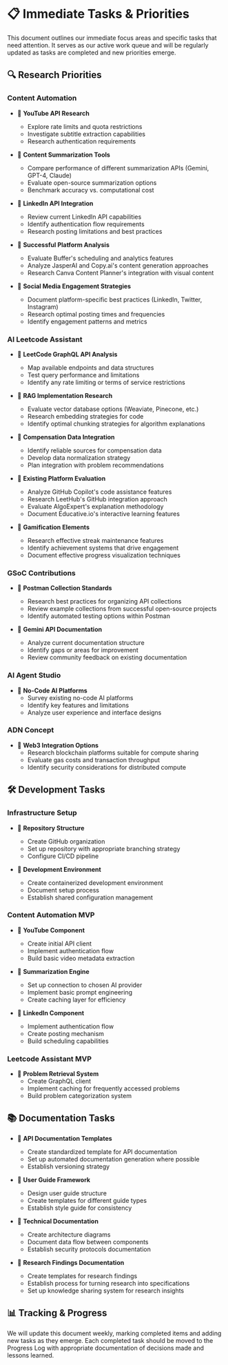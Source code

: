 # 📋 Immediate Tasks & Priorities

This document outlines our immediate focus areas and specific tasks that need attention. It serves as our active work queue and will be regularly updated as tasks are completed and new priorities emerge.

## 🔍 Research Priorities

### Content Automation
- 🔲 **YouTube API Research**
  - Explore rate limits and quota restrictions
  - Investigate subtitle extraction capabilities
  - Research authentication requirements

- 🔲 **Content Summarization Tools**
  - Compare performance of different summarization APIs (Gemini, GPT-4, Claude)
  - Evaluate open-source summarization options
  - Benchmark accuracy vs. computational cost

- 🔲 **LinkedIn API Integration**
  - Review current LinkedIn API capabilities
  - Identify authentication flow requirements
  - Research posting limitations and best practices

- 🔲 **Successful Platform Analysis**
  - Evaluate Buffer's scheduling and analytics features
  - Analyze JasperAI and Copy.ai's content generation approaches
  - Research Canva Content Planner's integration with visual content

- 🔲 **Social Media Engagement Strategies**
  - Document platform-specific best practices (LinkedIn, Twitter, Instagram)
  - Research optimal posting times and frequencies
  - Identify engagement patterns and metrics

### AI Leetcode Assistant
- 🔲 **LeetCode GraphQL API Analysis**
  - Map available endpoints and data structures
  - Test query performance and limitations
  - Identify any rate limiting or terms of service restrictions

- 🔲 **RAG Implementation Research**
  - Evaluate vector database options (Weaviate, Pinecone, etc.)
  - Research embedding strategies for code
  - Identify optimal chunking strategies for algorithm explanations

- 🔲 **Compensation Data Integration**
  - Identify reliable sources for compensation data
  - Develop data normalization strategy
  - Plan integration with problem recommendations

- 🔲 **Existing Platform Evaluation**
  - Analyze GitHub Copilot's code assistance features
  - Research LeetHub's GitHub integration approach
  - Evaluate AlgoExpert's explanation methodology
  - Document Educative.io's interactive learning features

- 🔲 **Gamification Elements**
  - Research effective streak maintenance features
  - Identify achievement systems that drive engagement
  - Document effective progress visualization techniques

### GSoC Contributions
- 🔲 **Postman Collection Standards**
  - Research best practices for organizing API collections
  - Review example collections from successful open-source projects
  - Identify automated testing options within Postman

- 🔲 **Gemini API Documentation**
  - Analyze current documentation structure
  - Identify gaps or areas for improvement
  - Review community feedback on existing documentation

### AI Agent Studio
- 🔲 **No-Code AI Platforms**
  - Survey existing no-code AI platforms
  - Identify key features and limitations
  - Analyze user experience and interface designs

### ADN Concept
- 🔲 **Web3 Integration Options**
  - Research blockchain platforms suitable for compute sharing
  - Evaluate gas costs and transaction throughput
  - Identify security considerations for distributed compute

## 🛠️ Development Tasks

### Infrastructure Setup
- 🔲 **Repository Structure**
  - Create GitHub organization
  - Set up repository with appropriate branching strategy
  - Configure CI/CD pipeline

- 🔲 **Development Environment**
  - Create containerized development environment
  - Document setup process
  - Establish shared configuration management

### Content Automation MVP
- 🔲 **YouTube Component**
  - Create initial API client
  - Implement authentication flow
  - Build basic video metadata extraction

- 🔲 **Summarization Engine**
  - Set up connection to chosen AI provider
  - Implement basic prompt engineering
  - Create caching layer for efficiency

- 🔲 **LinkedIn Component**
  - Implement authentication flow
  - Create posting mechanism
  - Build scheduling capabilities

### Leetcode Assistant MVP
- 🔲 **Problem Retrieval System**
  - Create GraphQL client
  - Implement caching for frequently accessed problems
  - Build problem categorization system

## 📚 Documentation Tasks

- 🔲 **API Documentation Templates**
  - Create standardized template for API documentation
  - Set up automated documentation generation where possible
  - Establish versioning strategy

- 🔲 **User Guide Framework**
  - Design user guide structure
  - Create templates for different guide types
  - Establish style guide for consistency

- 🔲 **Technical Documentation**
  - Create architecture diagrams
  - Document data flow between components
  - Establish security protocols documentation

- 🔲 **Research Findings Documentation**
  - Create templates for research findings
  - Establish process for turning research into specifications
  - Set up knowledge sharing system for research insights

## 📊 Tracking & Progress

We will update this document weekly, marking completed items and adding new tasks as they emerge. Each completed task should be moved to the Progress Log with appropriate documentation of decisions made and lessons learned. 